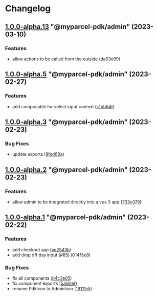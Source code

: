 # Changelog

<!-- MONODEPLOY:BELOW -->

## [1.0.0-alpha.13](https://github/myparcelnl/js-pdk/compare/@myparcel-pdk/admin@1.0.0-alpha.12...@myparcel-pdk/admin@1.0.0-alpha.13) "@myparcel-pdk/admin" (2023-03-10)


### Features

* allow actions to be called from the outside ([da03e99](https://github/myparcelnl/js-pdk/commit/da03e994c6f3ee41bb9819bedc1aab9bbea21beb))




## [1.0.0-alpha.5](https://github/myparcelnl/js-pdk/compare/@myparcel-pdk/admin@1.0.0-alpha.4...@myparcel-pdk/admin@1.0.0-alpha.5) "@myparcel-pdk/admin" (2023-02-27)


### Features

* add composable for select input context ([c1bb84f](https://github/myparcelnl/js-pdk/commit/c1bb84f5a9c64da866a6cbc917efc2effdb05536))




## [1.0.0-alpha.3](https://github/myparcelnl/js-pdk/compare/@myparcel-pdk/admin@1.0.0-alpha.2...@myparcel-pdk/admin@1.0.0-alpha.3) "@myparcel-pdk/admin" (2023-02-23)


### Bug Fixes

* update exports ([8fed69a](https://github/myparcelnl/js-pdk/commit/8fed69a29e8c994e7755e47e53258ba2f3c2a23c))




## [1.0.0-alpha.2](https://github/myparcelnl/js-pdk/compare/@myparcel-pdk/admin@1.0.0-alpha.1...@myparcel-pdk/admin@1.0.0-alpha.2) "@myparcel-pdk/admin" (2023-02-23)


### Features

* allow admin to be integrated directly into a vue 3 app ([733c079](https://github/myparcelnl/js-pdk/commit/733c07944278b9591af73067e67a688214500e59))




## [1.0.0-alpha.1](https://github/myparcelnl/js-pdk/compare/@myparcel-pdk/admin@1.0.0-alpha.0...@myparcel-pdk/admin@1.0.0-alpha.1) "@myparcel-pdk/admin" (2023-02-22)


### Features

* add checkout app ([ee2543b](https://github/myparcelnl/js-pdk/commit/ee2543bc90c643b14e668447a0d06ed173e5baae))
* add drop off day input ([#85](https://github/myparcelnl/js-pdk/issues/85)) ([014f3e8](https://github/myparcelnl/js-pdk/commit/014f3e8f68d400f2cebb53a7dba584b944460371))


### Bug Fixes

* fix all components ([d4c3e85](https://github/myparcelnl/js-pdk/commit/d4c3e85aac089a3f1c66b4b923f3728916f50edb))
* fix component exports ([5a181ef](https://github/myparcelnl/js-pdk/commit/5a181efe5f42bf7e93cbd1a6ebb8daecefff3b99))
* rename PdkIcon to AdminIcon ([19111e5](https://github/myparcelnl/js-pdk/commit/19111e543a3c3fbae19d9ec23488da9eed580201))


